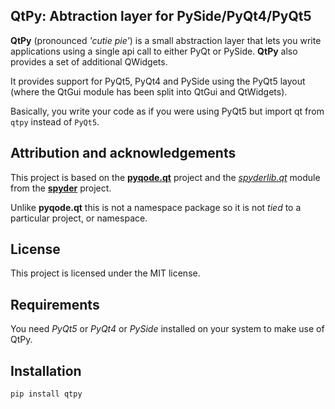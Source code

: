 QtPy: Abtraction layer for PySide/PyQt4/PyQt5
---------------------------------------------

**QtPy** (pronounced *'cutie pie'*) is a small abstraction layer that lets you
write applications using a single api call to either PyQt or PySide. **QtPy**
also provides a set of additional QWidgets.

It provides support for PyQt5, PyQt4 and PySide using the PyQt5 layout (where
the QtGui module has been split into QtGui and QtWidgets).

Basically, you write your code as if you were using PyQt5 but import qt from
``qtpy`` instead of ``PyQt5``.

Attribution and acknowledgements
--------------------------------

This project is based on the **[pyqode.qt](https://github.com/pyQode/pyqode.qt)** project and the *[spyderlib.qt](https://github.com/spyder-ide/spyder/tree/master/spyderlib/qt)*
module from the **[spyder](https://github.com/spyder-ide/spyder)** project.

Unlike **pyqode.qt** this is not a namespace package so it is not *tied*
to a particular project, or namespace.

License
-------

This project is licensed under the MIT license.

Requirements
------------
You need *PyQt5* or *PyQt4* or *PySide* installed on your system to make use
of QtPy.

Installation
------------

```bash
pip install qtpy
```
